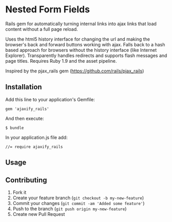 # Nested Form Fields

Rails gem for automatically turning internal links into ajax links that load content without a full page reload.

Uses the html5 history interface for changing the url and making the browser's back and forward buttons working with ajax.
Falls back to a hash based approach for browsers without the history interface (like Internet Explorer).
Transparently handles redirects and supports flash messages and page titles. Requires Ruby 1.9 and the asset pipeline.

Inspired by the pjax_rails gem (https://github.com/rails/pjax_rails)

## Installation

Add this line to your application's Gemfile:

    gem 'ajaxify_rails'

And then execute:

    $ bundle

In your application.js file add:

    //= require ajaxify_rails

## Usage



## Contributing

1. Fork it
2. Create your feature branch (`git checkout -b my-new-feature`)
3. Commit your changes (`git commit -am 'Added some feature'`)
4. Push to the branch (`git push origin my-new-feature`)
5. Create new Pull Request
